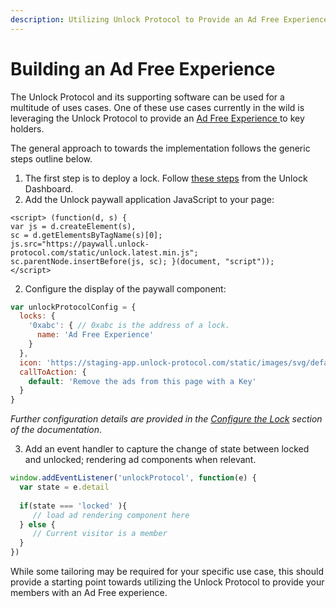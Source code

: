 ```yaml
---
description: Utilizing Unlock Protocol to Provide an Ad Free Experience to Members
---
```


# Building an Ad Free Experience

The Unlock Protocol and its supporting software can be used for a multitude of uses cases. One of these use cases currently in the wild is leveraging the Unlock Protocol to provide an [Ad Free Experience ](https://www.forbes.com/sites/cbovaird/2020/01/15/what-really-drove-bitcoins-new-years-rally)to key holders. 

The general approach to towards the implementation follows the generic steps outline below. 

1. The first step is to deploy a lock. Follow [these steps](https://docs.unlock-protocol.com/#create-a-lock) from the Unlock Dashboard.
2. Add the Unlock paywall application JavaScript to your page:

```markup
<script> (function(d, s) {
var js = d.createElement(s),
sc = d.getElementsByTagName(s)[0];
js.src="https://paywall.unlock-protocol.com/static/unlock.latest.min.js";
sc.parentNode.insertBefore(js, sc); }(document, "script"));
</script>
```

2. Configure the display of the paywall component:

```javascript
var unlockProtocolConfig = { 
  locks: {
    '0xabc': { // 0xabc is the address of a lock.
      name: 'Ad Free Experience'
    }
  },
  icon: 'https://staging-app.unlock-protocol.com/static/images/svg/default.svg', 
  callToAction: {
    default: 'Remove the ads from this page with a Key'
  }
}
```

_Further configuration details are provided in the_ [_Configure the Lock_](%20https://docs.unlock-protocol.com/#install-a-lock-on-a-web-page%20) _section of the documentation_.

3. Add an event handler to capture the change of state between locked and unlocked; rendering ad components when relevant.

```javascript
window.addEventListener('unlockProtocol', function(e) {
  var state = e.detail
  
  if(state === 'locked' ){
     // load ad rendering component here
  } else {
     // Current visitor is a member
  }  
})
```

While some tailoring may be required for your specific use case, this should provide a starting point towards utilizing the Unlock Protocol to provide your members with an Ad Free experience.


